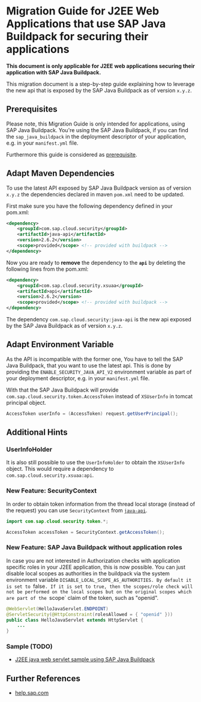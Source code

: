 # Migration Guide for J2EE Web Applications that use SAP Java Buildpack for securing their applications


**This document is only applicable for J2EE web applications securing their application with SAP Java Buildpack.** 

This migration document is a step-by-step guide explaining how to leverage the new api that is exposed by the SAP Java Buildpack as of version `x.y.z`.

## Prerequisites

Please note, this Migration Guide is only intended for applications, using SAP Java Buildpack. You're using the SAP Java Buildpack, if you can find the `sap_java_buildpack` in the deployment descriptor of your application, e.g. in your `manifest.yml` file.

Furthermore this guide is considered as [prerequisite](Migration_SAPJavaBuildpackProjects.md).


## Adapt Maven Dependencies <a name="maven"></a>
To use the latest API exposed by SAP Java Buildpack version as of version `x.y.z` the dependencies declared in maven `pom.xml` need to be updated.

First make sure you have the following dependency defined in your pom.xml:
```xml
<dependency>
    <groupId>com.sap.cloud.security</groupId>
    <artifactId>java-api</artifactId>
    <version>2.6.2</version>
    <scope>provided</scope> <!-- provided with buildpack -->
</dependency>
```

Now you are ready to **remove** the dependency to the **`api`** by deleting the following lines from the pom.xml:
```xml
<dependency>
    <groupId>com.sap.cloud.security.xsuaa</groupId>
    <artifactId>api</artifactId>
    <version>2.6.2</version>
    <scope>provided</scope> <!-- provided with buildpack -->
</dependency>
```
The dependency `com.sap.cloud.security:java-api` is the new api exposed by the SAP Java Buildpack as of version `x.y.z`.

## Adapt Environment Variable
As the API is incompatible with the former one, You have to tell the SAP Java Buildpack, that you want to use the latest api. This is done by providing the `ENABLE_SECURITY_JAVA_API_V2` environment variable as part of your deployment descriptor, e.g. in your `manifest.yml` file.

With that the SAP Java Buildpack will provide `com.sap.cloud.security.token.AccessToken` instead of `XSUserInfo` in tomcat principal object. 

```java
AccessToken userInfo = (AccessToken) request.getUserPrincipal();
```


## Additional Hints
### UserInfoHolder
It is also still possible to use the `UserInfoHolder` to obtain the `XSUserInfo` object. This would require a dependency to `com.sap.cloud.security.xsuaa:api`.


### New Feature: SecurityContext <a name="security-context"></a>
In order to obtain token information from the thread local storage (instead of the request) you can use `SecurityContext` from [`java-api`](#maven).

```java
import com.sap.cloud.security.token.*;

AccessToken accessToken = SecurityContext.getAccessToken();
```


### New Feature: SAP Java Buildpack without application roles
In case you are not interested in Authorization checks with application specific roles in your J2EE application, this is now possible. You can just disable local scopes as authorities in the buildpack via the system environment variable `DISABLE_LOCAL_SCOPE_AS_AUTHORITIES. By default it is set to `false`. If it is set to true, then the scopes/role check will not be performed on the local scopes but on the original scopes which are part of the `scope` claim of the token, such as "openid".

```java
@WebServlet(HelloJavaServlet.ENDPOINT)
@ServletSecurity(@HttpConstraint(rolesAllowed = { "openid" }))
public class HelloJavaServlet extends HttpServlet {
    ...
}
```

### Sample (TODO)
- [J2EE java web servlet sample using SAP Java Buildpack](https://github.com/SAP/cloud-security-xsuaa-integration/tree/master/samples/sap-java-buildpack-api-usage)

## Further References
- [help.sap.com](https://help.sap.com/viewer/65de2977205c403bbc107264b8eccf4b/Cloud/en-US/ead7ee64f96f4c42bacbf0ae23d4135b.html)


